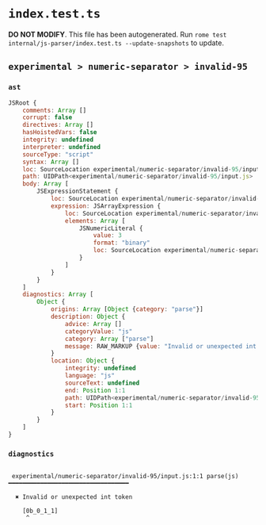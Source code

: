 # `index.test.ts`

**DO NOT MODIFY**. This file has been autogenerated. Run `rome test internal/js-parser/index.test.ts --update-snapshots` to update.

## `experimental > numeric-separator > invalid-95`

### `ast`

```javascript
JSRoot {
	comments: Array []
	corrupt: false
	directives: Array []
	hasHoistedVars: false
	integrity: undefined
	interpreter: undefined
	sourceType: "script"
	syntax: Array []
	loc: SourceLocation experimental/numeric-separator/invalid-95/input.js 1:0-2:0
	path: UIDPath<experimental/numeric-separator/invalid-95/input.js>
	body: Array [
		JSExpressionStatement {
			loc: SourceLocation experimental/numeric-separator/invalid-95/input.js 1:0-1:10
			expression: JSArrayExpression {
				loc: SourceLocation experimental/numeric-separator/invalid-95/input.js 1:0-1:10
				elements: Array [
					JSNumericLiteral {
						value: 3
						format: "binary"
						loc: SourceLocation experimental/numeric-separator/invalid-95/input.js 1:1-1:9
					}
				]
			}
		}
	]
	diagnostics: Array [
		Object {
			origins: Array [Object {category: "parse"}]
			description: Object {
				advice: Array []
				categoryValue: "js"
				category: Array ["parse"]
				message: RAW_MARKUP {value: "Invalid or unexpected int token"}
			}
			location: Object {
				integrity: undefined
				language: "js"
				sourceText: undefined
				end: Position 1:1
				path: UIDPath<experimental/numeric-separator/invalid-95/input.js>
				start: Position 1:1
			}
		}
	]
}
```

### `diagnostics`

```

 experimental/numeric-separator/invalid-95/input.js:1:1 parse(js) ━━━━━━━━━━━━━━━━━━━━━━━━━━━━━━━━━━

  ✖ Invalid or unexpected int token

    [0b_0_1_1]
     ^


```
